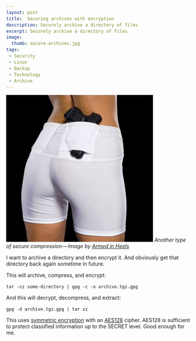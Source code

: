 ```yaml
---
layout: post
title:  Securing archives with encryption
description: Securely archive a directory of files
excerpt: Securely archive a directory of files
image:
  thumb: secure-archives.jpg
tags:
 - Security
 - Linux
 - Backup
 - Technology
 - Archive
---
```


![](/images/secure-archives.jpg)
*Another type of secure compression — Image by [Armed in Heels](https://medium.com/r/?url=http%3A%2F%2Fwww.armedinheels.com%2Fundertech-undercover-women39s-ultimate-compression-shorts-p-1705.html%3FCDpath%3D3)*

I want to archive a directory and then encrypt it. And obviously get that directory back again sometime in future.

This will archive, compress, and encrypt:

```
tar -cz some-directory | gpg -c -o archive.tgz.gpg
```

And this will decrypt, decompress, and extract:

```
gpg -d archive.tgz.gpg | tar xz
```

This uses [symmetric encryption](https://en.wikipedia.org/wiki/Symmetric-key_algorithm) with an [AES128](https://en.wikipedia.org/wiki/Advanced_Encryption_Standard) cipher. AES128 is sufficient to protect classified information up to the SECRET level. Good enough for me.
